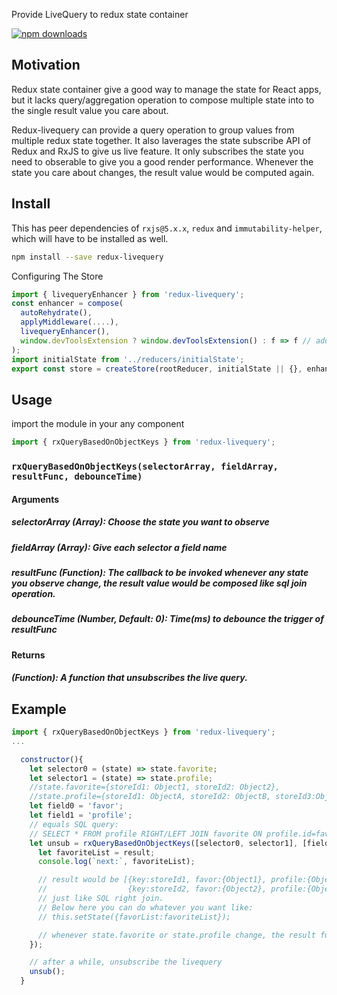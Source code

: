 Provide LiveQuery to redux state container


[![npm downloads](https://img.shields.io/npm/dm/redux-livequery.svg)](https://www.npmjs.com/package/redux-livequery)

## Motivation

Redux state container give a good way to manage the state for React apps, but it lacks query/aggregation operation to compose multiple state into to the single result value you care about.

Redux-livequery can provide a query operation to group values from multiple redux state together. It also laverages the state subscribe API of Redux and RxJS to give us live feature. It only subscribes the state you need to obserable to give you a good render performance. Whenever the state you care about changes, the result value would be computed again. 

## Install

This has peer dependencies of `rxjs@5.x.x`, `redux` and `immutability-helper`, which will have to be installed as well.

```bash
npm install --save redux-livequery
```


Configuring The Store

```js
import { livequeryEnhancer } from 'redux-livequery';
const enhancer = compose(
  autoRehydrate(),
  applyMiddleware(....),
  livequeryEnhancer(),
  window.devToolsExtension ? window.devToolsExtension() : f => f // add support for Redux dev tools,
);
import initialState from '../reducers/initialState';
export const store = createStore(rootReducer, initialState || {}, enhancer);
```

## Usage

import the module in your any component

```js
import { rxQueryBasedOnObjectKeys } from 'redux-livequery';
```

### `rxQueryBasedOnObjectKeys(selectorArray, fieldArray, resultFunc, debounceTime)`

#### Arguments

##### selectorArray (Array): Choose the state you want to observe
##### fieldArray (Array): Give each selector a field name
##### resultFunc (Function):  The callback to be invoked whenever any state you observe change, the result value would be composed like sql join operation.
##### debounceTime (Number, Default: 0): Time(ms) to debounce the trigger of resultFunc

#### Returns

##### (Function): A function that unsubscribes the live query.

## Example

```js
import { rxQueryBasedOnObjectKeys } from 'redux-livequery';
...

  constructor(){
    let selector0 = (state) => state.favorite;
    let selector1 = (state) => state.profile;
    //state.favorite={storeId1: Object1, storeId2: Object2},
    //state.profile={storeId1: ObjectA, storeId2: ObjectB, storeId3:ObjectC}
    let field0 = 'favor';
    let field1 = 'profile';
    // equals SQL query:
    // SELECT * FROM profile RIGHT/LEFT JOIN favorite ON profile.id=favorite.id;
    let unsub = rxQueryBasedOnObjectKeys([selector0, selector1], [field0, field1], (result) => {
      let favoriteList = result;
      console.log(`next:`, favoriteList);

      // result would be [{key:storeId1, favor:{Object1}, profile:{ObjectA}},
      //                  {key:storeId2, favor:{Object2}, profile:{ObjectB}}]
      // just like SQL right join.
      // Below here you can do whatever you want like:
      // this.setState({favorList:favoriteList});

      // whenever state.favorite or state.profile change, the result function would be invoked
    });

    // after a while, unsubscribe the livequery
    unsub();
  }
```